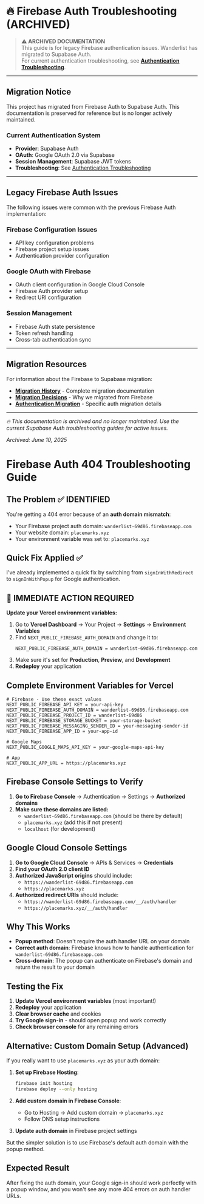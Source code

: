 # 🔥 Firebase Auth Troubleshooting (ARCHIVED)

> **⚠️ ARCHIVED DOCUMENTATION**  
> This guide is for legacy Firebase authentication issues. Wanderlist has migrated to Supabase Auth.  
> For current authentication troubleshooting, see **[Authentication Troubleshooting](./auth.md)**.

---

## Migration Notice

This project has migrated from Firebase Auth to Supabase Auth. This documentation is preserved for reference but is no longer actively maintained.

### Current Authentication System
- **Provider**: Supabase Auth
- **OAuth**: Google OAuth 2.0 via Supabase
- **Session Management**: Supabase JWT tokens
- **Troubleshooting**: See [Authentication Troubleshooting](./auth.md)

---

## Legacy Firebase Auth Issues

The following issues were common with the previous Firebase Auth implementation:

### Firebase Configuration Issues
- API key configuration problems
- Firebase project setup issues
- Authentication provider configuration

### Google OAuth with Firebase
- OAuth client configuration in Google Cloud Console
- Firebase Auth provider setup
- Redirect URI configuration

### Session Management
- Firebase Auth state persistence
- Token refresh handling
- Cross-tab authentication sync

---

## Migration Resources

For information about the Firebase to Supabase migration:
- **[Migration History](../history/firebase-to-supabase.md)** - Complete migration documentation
- **[Migration Decisions](../history/decisions.md)** - Why we migrated from Firebase
- **[Authentication Migration](../history/firebase-to-supabase.md#authentication-migration)** - Specific auth migration details

---

*🔥 This documentation is archived and no longer maintained. Use the current Supabase Auth troubleshooting guides for active issues.*

*Archived: June 10, 2025*

# Firebase Auth 404 Troubleshooting Guide

## The Problem ✅ IDENTIFIED
You're getting a 404 error because of an **auth domain mismatch**:
- Your Firebase project auth domain: `wanderlist-69d86.firebaseapp.com`
- Your website domain: `placemarks.xyz`
- Your environment variable was set to: `placemarks.xyz`

## Quick Fix Applied ✅
I've already implemented a quick fix by switching from `signInWithRedirect` to `signInWithPopup` for Google authentication.

## 🚨 IMMEDIATE ACTION REQUIRED

**Update your Vercel environment variables:**

1. Go to **Vercel Dashboard** → Your Project → **Settings** → **Environment Variables**
2. Find `NEXT_PUBLIC_FIREBASE_AUTH_DOMAIN` and change it to:
   ```
   NEXT_PUBLIC_FIREBASE_AUTH_DOMAIN = wanderlist-69d86.firebaseapp.com
   ```
3. Make sure it's set for **Production**, **Preview**, and **Development**
4. **Redeploy** your application

## Complete Environment Variables for Vercel

```env
# Firebase - Use these exact values
NEXT_PUBLIC_FIREBASE_API_KEY = your-api-key
NEXT_PUBLIC_FIREBASE_AUTH_DOMAIN = wanderlist-69d86.firebaseapp.com
NEXT_PUBLIC_FIREBASE_PROJECT_ID = wanderlist-69d86
NEXT_PUBLIC_FIREBASE_STORAGE_BUCKET = your-storage-bucket
NEXT_PUBLIC_FIREBASE_MESSAGING_SENDER_ID = your-messaging-sender-id
NEXT_PUBLIC_FIREBASE_APP_ID = your-app-id

# Google Maps
NEXT_PUBLIC_GOOGLE_MAPS_API_KEY = your-google-maps-api-key

# App
NEXT_PUBLIC_APP_URL = https://placemarks.xyz
```

## Firebase Console Settings to Verify

1. **Go to Firebase Console** → Authentication → Settings → **Authorized domains**
2. **Make sure these domains are listed:**
   - `wanderlist-69d86.firebaseapp.com` (should be there by default)
   - `placemarks.xyz` (add this if not present)
   - `localhost` (for development)

## Google Cloud Console Settings

1. **Go to Google Cloud Console** → APIs & Services → **Credentials**
2. **Find your OAuth 2.0 client ID**
3. **Authorized JavaScript origins** should include:
   - `https://wanderlist-69d86.firebaseapp.com`
   - `https://placemarks.xyz`
4. **Authorized redirect URIs** should include:
   - `https://wanderlist-69d86.firebaseapp.com/__/auth/handler`
   - `https://placemarks.xyz/__/auth/handler`

## Why This Works

- **Popup method**: Doesn't require the auth handler URL on your domain
- **Correct auth domain**: Firebase knows how to handle authentication for `wanderlist-69d86.firebaseapp.com`
- **Cross-domain**: The popup can authenticate on Firebase's domain and return the result to your domain

## Testing the Fix

1. **Update Vercel environment variables** (most important!)
2. **Redeploy** your application
3. **Clear browser cache** and cookies
4. **Try Google sign-in** - should open popup and work correctly
5. **Check browser console** for any remaining errors

## Alternative: Custom Domain Setup (Advanced)

If you really want to use `placemarks.xyz` as your auth domain:

1. **Set up Firebase Hosting**:
   ```bash
   firebase init hosting
   firebase deploy --only hosting
   ```

2. **Add custom domain in Firebase Console**:
   - Go to Hosting → Add custom domain → `placemarks.xyz`
   - Follow DNS setup instructions

3. **Update auth domain** in Firebase project settings

But the simpler solution is to use Firebase's default auth domain with the popup method.

## Expected Result

After fixing the auth domain, your Google sign-in should work perfectly with a popup window, and you won't see any more 404 errors on auth handler URLs. 